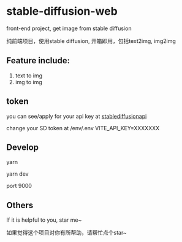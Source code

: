 # stable-diffusion-web
front-end project, get image from stable diffusion

纯前端项目，使用stable diffusion, 开箱即用，包括text2img, img2img

## Feature include:

1. text to img
2. img to img


## token
you can see/apply for your api key at [stablediffusionapi](https://stablediffusionapi.com/settings/api)

change your SD  token at /env/.env
VITE_API_KEY=XXXXXXX


## Develop
yarn

yarn dev

port 9000

## Others
If it is helpful to you, star me~ 

如果觉得这个项目对你有所帮助，请帮忙点个star~

